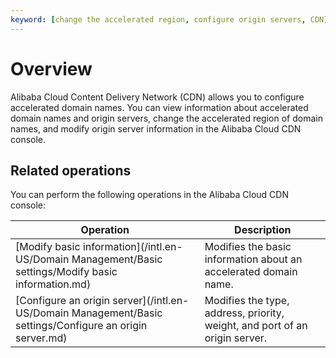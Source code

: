 ```yaml
---
keyword: [change the accelerated region, configure origin servers, CDN]
---
```


# Overview

Alibaba Cloud Content Delivery Network \(CDN\) allows you to configure accelerated domain names. You can view information about accelerated domain names and origin servers, change the accelerated region of domain names, and modify origin server information in the Alibaba Cloud CDN console.

## Related operations

You can perform the following operations in the Alibaba Cloud CDN console:

|Operation|Description|
|---------|-----------|
|[Modify basic information](/intl.en-US/Domain Management/Basic settings/Modify basic information.md)|Modifies the basic information about an accelerated domain name.|
|[Configure an origin server](/intl.en-US/Domain Management/Basic settings/Configure an origin server.md)|Modifies the type, address, priority, weight, and port of an origin server.|

